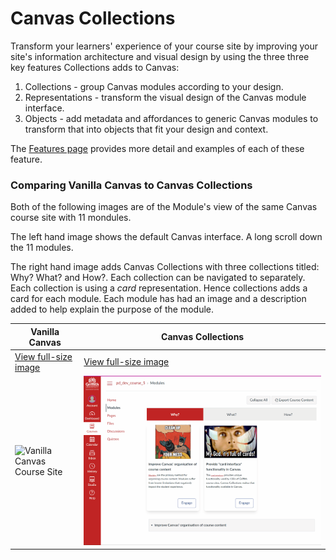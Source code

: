 # Canvas Collections

Transform your learners' experience of your course site by improving your site's information architecture and visual design by using the three three key features Collections adds to Canvas:

1. Collections - group Canvas modules according to your design.
2. Representations - transform the visual design of the Canvas module interface.
3. Objects - add metadata and affordances to generic Canvas modules to transform that into objects that fit your design and context.

The [Features page](features.md) provides more detail and examples of each of these feature. 

### Comparing Vanilla Canvas to Canvas Collections

Both of the following images are of the Module's view of the same Canvas course site with 11 mondules.

The left hand image shows the default Canvas interface. A long scroll down the 11 modules.

The right hand image adds Canvas Collections with three collections titled: Why? What? and How?. Each collection can be navigated to separately. Each collection is using a _card_ representation. Hence collections adds a card for each module. Each module has had an image and a description added to help explain the purpose of the module.

| Vanilla Canvas | Canvas Collections |
| -------------- | ------------------ |
| [View full-size image](assets/vanillaModules.gif) | [View full-size image](assets/withCanvasCollections.gif) |
| ![Vanilla Canvas Course Site](assets/vanillaModules.gif) | ![Same site with Canvas Collections](assets/withCanvasCollections.gif) |
